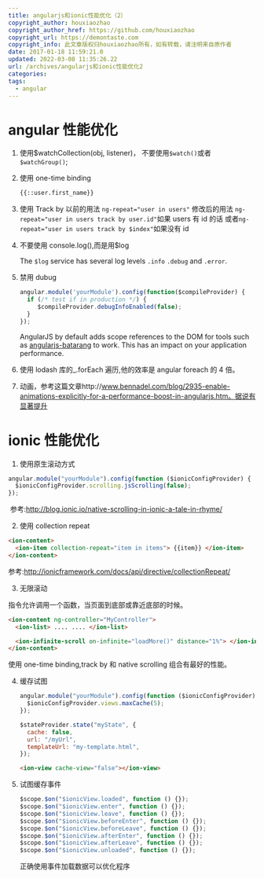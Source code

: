 ```yaml
---
title: angularjs和ionic性能优化（2）
copyright_author: houxiaozhao
copyright_author_href: https://github.com/houxiaozhao
copyright_url: https://demontaste.com
copyright_info: 此文章版权归houxiaozhao所有，如有转载，请注明来自原作者
date: 2017-01-18 11:59:21.0
updated: 2022-03-08 11:35:26.22
url: /archives/angularjs和ionic性能优化2
categories:
tags:
  - angular
---
```


# angular 性能优化

1. 使用\$watchCollection(obj, listener)，
   不要使用`$watch()`或者`$watchGroup()`;

2. 使用 one-time binding

   ```html
   {{::user.first_name}}
   ```

   <!--more-->

3. 使用 Track by
   以前的用法
   `ng-repeat="user in users"`
   修改后的用法
   `ng-repeat="user in users track by user.id"`如果 users 有 id 的话
   或者`ng-repeat="user in users track by $index"`如果没有 id

4. 不要使用 console.log(),而是用\$log

   The `$log` service has several log levels `.info` `.debug` and `.error`.

5. 禁用 dubug

   ```javascript
   angular.module('yourModule').config(function($compileProvider) {
     if (/* test if in production */) {
    	$compileProvider.debugInfoEnabled(false);
     }
   });

   ```

   AngularJS by default adds scope references to the DOM for tools such as [angularjs-batarang](https://chrome.google.com/webstore/detail/angularjs-batarang/ighdmehidhipcmcojjgiloacoafjmpfk?hl=en) to work. This has an impact on your application performance.

6. 使用 lodash 库的\_.forEach 遍历,他的效率是 angular foreach 的 4 倍。

7. 动画，参考这篇文章http://www.bennadel.com/blog/2935-enable-animations-explicitly-for-a-performance-boost-in-angularjs.htm。据说有显著提升

# ionic 性能优化

1. 使用原生滚动方式

```javascript
angular.module("yourModule").config(function ($ionicConfigProvider) {
  $ionicConfigProvider.scrolling.jsScrolling(false);
});
```

​ 参考:http://blog.ionic.io/native-scrolling-in-ionic-a-tale-in-rhyme/

2. 使用 collection repeat

```html
<ion-content>
  <ion-item collection-repeat="item in items"> {{item}} </ion-item>
</ion-content>
```

参考:http://ionicframework.com/docs/api/directive/collectionRepeat/

3. 无限滚动

<ion-infinite-scroll> 指令允许调用一个函数，当页面到底部或靠近底部的时候。

```html
<ion-content ng-controller="MyController">
  <ion-list> .... .... </ion-list>

  <ion-infinite-scroll on-infinite="loadMore()" distance="1%"> </ion-infinite-scroll>
</ion-content>
```

使用 one-time binding,track by 和 native scrolling 组合有最好的性能。

4. 缓存试图

   ```javascript
   angular.module("yourModule").config(function ($ionicConfigProvider) {
     $ionicConfigProvider.views.maxCache(5);
   });
   ```

   ```javascript
   $stateProvider.state("myState", {
     cache: false,
     url: "/myUrl",
     templateUrl: "my-template.html",
   });
   ```

   ```html
   <ion-view cache-view="false"></ion-view>
   ```

5. 试图缓存事件

   ```javascript
   $scope.$on("$ionicView.loaded", function () {});
   $scope.$on("$ionicView.enter", function () {});
   $scope.$on("$ionicView.leave", function () {});
   $scope.$on("$ionicView.beforeEnter", function () {});
   $scope.$on("$ionicView.beforeLeave", function () {});
   $scope.$on("$ionicView.afterEnter", function () {});
   $scope.$on("$ionicView.afterLeave", function () {});
   $scope.$on("$ionicView.unloaded", function () {});
   ```

   正确使用事件加载数据可以优化程序
